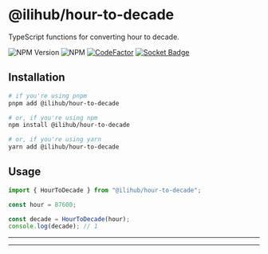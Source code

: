 # @ilihub/hour-to-decade

TypeScript functions for converting hour to decade.

![NPM Version](https://img.shields.io/npm/v/%40ilihub%2Fhour-to-decade?color=33cd56&logo=npm)
![NPM](https://img.shields.io/npm/l/%40ilihub%2Fhour-to-decade)
[![CodeFactor](https://www.codefactor.io/repository/github/ilihub/npm/badge)](https://www.codefactor.io/repository/github/ilihub/npm)
[![Socket Badge](https://socket.dev/api/badge/npm/package/@ilihub/hour-to-decade)](https://socket.dev/npm/package/@ilihub/hour-to-decade)

## Installation

```bash
# if you're using pnpm
pnpm add @ilihub/hour-to-decade

# or, if you're using npm
npm install @ilihub/hour-to-decade

# or, if you're using yarn
yarn add @ilihub/hour-to-decade
```

## Usage

```javascript
import { HourToDecade } from "@ilihub/hour-to-decade";

const hour = 87600;

const decade = HourToDecade(hour);
console.log(decade); // 1
```

---

<!-- sponsors_and_backers_section_start -->

<!-- sponsors_and_backers_section_end -->

---
